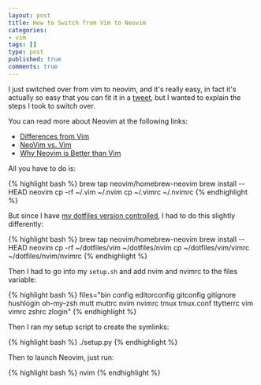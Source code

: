 ```yaml
---
layout: post
title: How to Switch from Vim to Neovim
categories:
- vim
tags: []
type: post
published: true
comments: true
---
```


I just switched over from vim to neovim, and it's really easy, in fact it's actually so easy that you can fit it in a [tweet](https://twitter.com/adamCoder/status/575067310123147264), but I wanted to explain the steps I took to switch over.

You can read more about Neovim at the following links:

* [Differences from Vim](https://github.com/neovim/neovim/wiki/Differences-from-vim)
* [NeoVim vs. Vim](http://usevim.com/2015/01/16/neovim-better/)
* [Why Neovim is Better than Vim](http://geoff.greer.fm/2015/01/15/why-neovim-is-better-than-vim/)

All you have to do is:

{% highlight bash %}
brew tap neovim/homebrew-neovim
brew install --HEAD neovim
cp -rf ~/.vim ~/.nvim
cp ~/.vimrc ~/.nvimrc
{% endhighlight %}

But since I have [my dotfiles version controlled](https://github.com/aharris88/dotfiles), I had to do this slightly differently:

{% highlight bash %}
brew tap neovim/homebrew-neovim
brew install --HEAD neovim
cp -rf ~/dotfiles/vim ~/dotfiles/nvim
cp ~/dotfiles/vim/vimrc ~/dotfiles/nvim/nvimrc
{% endhighlight %}

Then I had to go into my `setup.sh` and add nvim and nvimrc to the files variable:

{% highlight bash %}
files="bin config editorconfig gitconfig gitignore hushlogin oh-my-zsh mutt muttrc nvim nvimrc tmux tmux.conf ttytterrc vim vimrc zshrc zlogin"
{% endhighlight %}

Then I ran my setup script to create the symlinks:

{% highlight bash %}
./setup.py
{% endhighlight %}

Then to launch Neovim, just run:

{% highlight bash %}
nvim
{% endhighlight %}

